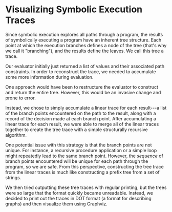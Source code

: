 # Visualizing Symbolic Execution Traces

Since symbolic execution explores all paths through a program,
the results of symbolically executing a program have an inherent tree 
structure. Each point at which the execution branches defines a node 
of the tree (that's why we call it "branching"), and the results 
define the leaves. We call this tree a trace.

Our evaluator initially just returned a list of values and their 
associated path constraints. In order to reconstruct the trace, we 
needed to accumulate some more information during evaluation.

One approach would have been to restructure the evaluator to construct 
and return the entire tree. However, this would be an invasive change 
and prone to error.

Instead, we chose to simply accumulate a linear trace for each 
result---a list of the branch points encountered on the path to the 
result, along with a record of the decision made at each branch point. 
After accumulating a linear trace for each result, we were able to 
merge all of the linear traces together to create the tree trace with 
a simple structurally recursive algorithm.

One potential issue with this strategy is that the branch points are 
not unique. For instance, a recursive procedure application or a 
simple loop might repeatedly lead to the same branch point. However, 
the *sequence* of branch points encountered will be unique for each 
path through the program, so we are safe. From this perspective, 
constructing the tree trace from the linear traces is much like 
constructing a prefix tree from a set of strings.

We then tried outputting these tree traces with regular printing, but 
the trees were so large that the format quickly became unreadable. 
Instead, we decided to print out the traces in DOT format (a format 
for describing graphs) and then visualize them using Graphviz.
